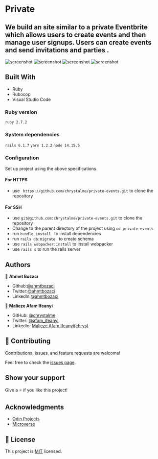 # Private 

## We build an site similar to a private Eventbrite which allows users to create events and then manage user signups. Users can create events and send invitations and parties .


![screenshot](../images/screenshot-1.png)
![screenshot](../images/screenshot-2.png)
![screenshot](../images/screenshot-3.png)
![screenshot](../images/screenshot-4.png)

## Built With

- Ruby
- Rubocop
- Visual Studio Code

### Ruby version

  ``` ruby 2.7.2 ```

### System dependencies

  ``` rails 6.1.7 ```
  ``` yarn 1.2.2 ```
  ``` node 14.15.5 ```

### Configuration

  Set up project using the above specifications
   #### For HTTPS
   - use ``` https://github.com/chrystalme/private-events.git``` to clone the repository
   #### For SSH
   - use ``` git@github.com:chrystalme/private-events.git ``` to clone the repository
   - Change to the parent directory of the project using 
    ``` cd private-events ```
   - run ```bundle install ``` to install dependencies
   - run ```rails db:migrate ``` to create schema
   - use ``` rails webpacker:install ``` to install webpacker
   - use ``` rails s ``` to run the rails server

## Authors

👤 **Ahmet Bozacı**
- Github:[@ahmtbozaci](https://github.com/ahmetbozaci)
- Twitter:[@ahmtbozaci](https://twitter.com/ahmtbozaci)
- LinkedIn:[@ahmtbozaci](https://www.linkedin.com/in/ahmetbozaci/)

👤 **Malieze Afam Ifeanyi**

- GitHub: [@chrystalme](https://github.com/chrystalme)
- Twitter: [@afam_ifeanyi](https://twitter.com/afam_ifeanyi)
- LinkedIn: [Malieze Afam Ifeanyi(chrys)](https://linkedin.com/afam-chrys)

## 🤝 Contributing

Contributions, issues, and feature requests are welcome!

Feel free to check the [issues page](https://github.com/chrystalme/private-events/issues).

## Show your support

Give a ⭐️ if you like this project!

## Acknowledgments

- [Odin Projects](https://www.theodinproject.com/courses/ruby-on-rails/lessons/associations) 
- [Microverse](https://microverse.com)

## 📝 License

This project is [MIT](https://mit-license.org/) licensed.

